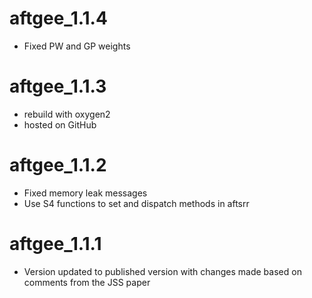 # aftgee_1.1.4
  * Fixed PW and GP weights

# aftgee_1.1.3
  * rebuild with oxygen2
  * hosted on GitHub

# aftgee_1.1.2
  * Fixed memory leak messages
  * Use S4 functions to set and dispatch methods in aftsrr

# aftgee_1.1.1
  * Version updated to published version with changes made based on comments from the JSS paper